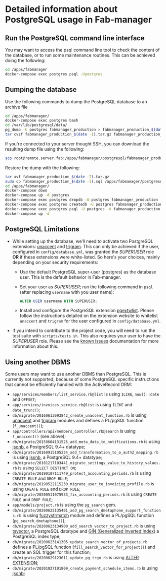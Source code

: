 # Detailed information about PostgreSQL usage in Fab-manager

<a name="run-postgresql-cli"></a>
## Run the PostgreSQL command line interface

You may want to access the psql command line tool to check the content of the database, or to run some maintenance routines.
This can be achieved doing the following:

   ```bash
   cd /apps/fabmanager
   docker-compose exec postgres psql -Upostgres
   ```

## Dumping the database

Use the following commands to dump the PostgreSQL database to an archive file
```bash
cd /apps/fabmanager/
docker-compose exec postgres bash
cd /var/lib/postgresql/data/
pg_dump -U postgres fabmanager_production > fabmanager_production_$(date -I).sql
tar cvzf fabmanager_production_$(date -I).tar.gz fabmanager_production_$(date -I).sql
```

If you're connected to your server thought SSH, you can download the resulting dump file using the following:
```bash
scp root@remote.server.fab:/apps/fabmanager/postgresql/fabmanager_production_$(date -I).tar.gz .
```

Restore the dump with the following:
```bash
tar xvf fabmanager_production_$(date -I).tar.gz
sudo cp fabmanager_production_$(date -I).sql /apps/fabmanager/postgresql/
cd /apps/fabmanager/
docker-compose down
docker-compose up -d postgres
docker-compose exec postgres dropdb -U postgres fabmanager_production
docker-compose exec postgres createdb -U postgres fabmanager_production
docker-compose exec postgres psql -U postgres -d fabmanager_production -f /var/lib/postgresql/data/fabmanager_production_$(date -I).sql
docker-compose up -d
```

<a name="postgresql-limitations"></a>
## PostgreSQL Limitations

- While setting up the database, we'll need to activate two PostgreSQL extensions: [unaccent](https://www.postgresql.org/docs/current/static/unaccent.html) and [trigram](https://www.postgresql.org/docs/current/static/pgtrgm.html).
  This can only be achieved if the user, configured in `config/database.yml`, was granted the _SUPERUSER_ role **OR** if these extensions were white-listed.
  So here's your choices, mainly depending on your security requirements:
  - Use the default PostgreSQL super-user (postgres) as the database user. This is the default behavior in Fab-manager.
  - Set your user as _SUPERUSER_; run the following command in `psql` (after replacing `username` with you user name):

    ```sql
    ALTER USER username WITH SUPERUSER;
    ```

  - Install and configure the PostgreSQL extension [pgextwlist](https://github.com/dimitri/pgextwlist).
    Please follow the instructions detailed on the extension website to whitelist `unaccent` and `trigram` for the user configured in `config/database.yml`.
- If you intend to contribute to the project code, you will need to run the test suite with `scripts/tests.sh`.
  This also requires your user to have the _SUPERUSER_ role.
  Please see the [known issues](known-issues.md) documentation for more information about this.


<a name="using-another-dbms"></a>
## Using another DBMS
Some users may want to use another DBMS than PostgreSQL.
This is currently not supported, because of some PostgreSQL specific instructions that cannot be efficiently handled with the ActiveRecord ORM:
 - `app/services/members/list_service.rb@list` is using `ILIKE`, `now()::date` and `OFFSET`;
 - `app/services/invoices_service.rb@list` is using `ILIKE` and `date_trunc()`;
 - `db/migrate/20160613093842_create_unaccent_function.rb` is using [unaccent](https://www.postgresql.org/docs/current/static/unaccent.html) and [trigram](https://www.postgresql.org/docs/current/static/pgtrgm.html) modules and defines a PL/pgSQL function (`f_unaccent()`);
 - `app/controllers/api/members_controller.rb@search` is using `f_unaccent()` (see above);
 - `db/migrate/20150604131525_add_meta_data_to_notifications.rb` is using [jsonb](https://www.postgresql.org/docs/9.4/static/datatype-json.html), a PostgreSQL 9.4+ datatype;
 - `db/migrate/20160915105234_add_transformation_to_o_auth2_mapping.rb` is using [jsonb](https://www.postgresql.org/docs/9.4/static/datatype-json.html), a PostgreSQL 9.4+ datatype;
 - `db/migrate/20181217103441_migrate_settings_value_to_history_values.rb` is using `SELECT DISTINCT ON`;
 - `db/migrate/20190107111749_protect_accounting_periods.rb` is using `CREATE RULE` and `DROP RULE`;
 - `db/migrate/20190522115230_migrate_user_to_invoicing_profile.rb` is using `CREATE RULE` and `DROP RULE`;
 - `db/migrate/20200511075933_fix_accounting_periods.rb` is using `CREATE RULE` and `DROP RULE`;
 - `app/models/project.rb` is using the `pg_search` gem.
 - `db/migrate/20200622135401_add_pg_search_dmetaphone_support_functions.rb` is using [fuzzystrmatch](http://www.postgresql.org/docs/current/static/fuzzystrmatch.html) module and defines a PL/pgSQL function (`pg_search_dmetaphone()`);
 - `db/migrate/20200623134900_add_search_vector_to_project.rb` is using [tsvector](https://www.postgresql.org/docs/10/datatype-textsearch.html), a PostgreSQL datatype and [GIN  (Generalized Inverted Index)](https://www.postgresql.org/docs/9.1/textsearch-indexes.html) a PostgreSQL index type; 
 - `db/migrate/20200623141305_update_search_vector_of_projects.rb` defines a PL/pgSQL function (`fill_search_vector_for_project()`) and create an SQL trigger for this function;
 - `db/migrate/20200629123011_update_pg_trgm.rb` is using [ALTER EXTENSION](https://www.postgresql.org/docs/10/sql-alterextension.html);
 - `db/migrate/20201027101809_create_payment_schedule_items.rb` is using [jsonb](https://www.postgresql.org/docs/9.4/static/datatype-json.html);
